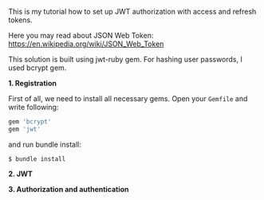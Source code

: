 This is my tutorial how to set up JWT authorization with access and refresh tokens.

Here you may read about JSON Web Token: https://en.wikipedia.org/wiki/JSON_Web_Token

This solution is built using jwt-ruby gem. For hashing user passwords, I used bcrypt gem.

**1. Registration**

First of all, we need to install all necessary gems. Open your `Gemfile` and write following: 
```ruby
gem 'bcrypt'
gem 'jwt'
```
and run bundle install:
```
$ bundle install
```
**2. JWT**

**3. Authorization and authentication**
